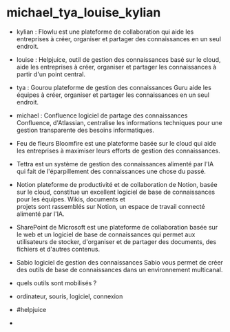 # michael_tya_louise_kylian

- kylian : Flowlu est une plateforme de collaboration qui aide les entreprises à créer, organiser et partager des connaissances en un seul endroit.
- louise : Helpjuice, outil de gestion des connaissances basé sur le cloud, aide les entreprises à créer, organiser et partager les connaissances à partir d'un point central.
- tya : Gourou plateforme de gestion des connaissances Guru aide les équipes à créer, organiser et partager les connaissances en un seul endroit.
- michael : Confluence logiciel de partage des connaissances Confluence, d'Atlassian, centralise les informations techniques pour une gestion transparente des besoins informatiques.
- Feu de fleurs Bloomfire est une plateforme basée sur le cloud qui aide les entreprises à maximiser leurs efforts de gestion des connaissances.
- Tettra est un système de gestion des connaissances alimenté par l'IA qui fait de l'éparpillement des connaissances une chose du passé.
- Notion plateforme de productivité et de collaboration de Notion, basée sur le cloud, constitue un excellent logiciel de base de connaissances pour les équipes. Wikis, documents et     
  projets sont rassemblés sur Notion, un espace de travail connecté alimenté par l'IA.
- SharePoint de Microsoft est une plateforme de collaboration basée sur le web et un logiciel de base de connaissances qui permet aux utilisateurs de stocker, d'organiser et de partager 
  des documents, des fichiers et d'autres contenus.
- Sabio logiciel de gestion des connaissances Sabio vous permet de créer des outils de base de connaissances dans un environnement multicanal.

- quels outils sont mobilisés ?
- ordinateur, souris, logiciel, connexion

- #helpjuice
- 
